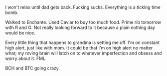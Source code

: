 I won't relax until dad gets back. Fucking sucks. Everything is a ticking time bomb.

Walked to Enchante. Used Caviar to buy too much food. Prime rib tomorrow with R and G. Not really looking forward to it because a plain nothing day would be nice.

Every little thing that happens to grandma is setting me off. I'm on constant high alert, just like with mom. It could be that I'm on high alert no matter what; my roving brain will latch on to whatever imperfection and obsess and worry about it. FML.

BCH and BTC going crazy.
